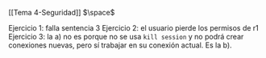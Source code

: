[[Tema 4-Seguridad]]
$\space$




Ejercicio 1: falla sentencia 3
Ejercicio 2: el usuario pierde los permisos de r1
Ejercicio 3: la a) no es porque no se usa `kill session` y no podrá crear conexiones nuevas, pero sí trabajar en su conexión actual. Es la b).